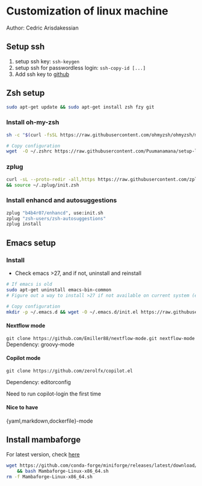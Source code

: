 # Customization of linux machine
Author: Cedric Arisdakessian

## Setup ssh

1. setup ssh key: `ssh-keygen`
2. setup ssh for passwordless login: `ssh-copy-id [...]`
3. Add ssh key to [github](https://github.com/settings/keys)

## Zsh setup

```bash
sudo apt-get update && sudo apt-get install zsh fzy git
```

### Install oh-my-zsh
```bash
sh -c "$(curl -fsSL https://raw.githubusercontent.com/ohmyzsh/ohmyzsh/master/tools/install.sh)"

# Copy configuration
wget  -O ~/.zshrc https://raw.githubusercontent.com/Puumanamana/setup-linux/master/.zshrc
```

### zplug
```bash
curl -sL --proto-redir -all,https https://raw.githubusercontent.com/zplug/installer/master/installer.zsh | zsh \
&& source ~/.zplug/init.zsh
```

### Install enhancd and autosuggestions

```bash
zplug "b4b4r07/enhancd", use:init.sh
zplug "zsh-users/zsh-autosuggestions"
zplug install
```

## Emacs setup

### Install

- Check emacs >27, and if not, uninstall and reinstall

```bash
# If emacs is old
sudo apt-get uninstall emacs-bin-common
# Figure out a way to install >27 if not available on current system (e.g., flatpak, conda, snap,...)

# Copy configuration
mkdir -p ~/.emacs.d && wget -O ~/.emacs.d/init.el https://raw.githubusercontent.com/Puumanamana/setup-linux/master/init.el
```

#### Nextflow mode

`git clone https://github.com/Emiller88/nextflow-mode.git nextflow-mode`
Dependency: groovy-mode

#### Copilot mode

`git clone https://github.com/zerolfx/copilot.el`

Dependency: editorconfig

Need to run copilot-login the first time

#### Nice to have

{yaml,markdown,dockerfile}-mode

## Install mambaforge
For latest version, check [here](https://github.com/conda-forge/miniforge#mambaforge)
```bash
wget https://github.com/conda-forge/miniforge/releases/latest/download/Mambaforge-Linux-x86_64.sh \
    && bash Mambaforge-Linux-x86_64.sh
rm -f Mambaforge-Linux-x86_64.sh
```
